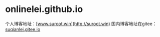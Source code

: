 # onlinelei.github.io

个人博客地址：[www.suroot.win](http://suroot.win)
国内博客地址在gitee：[suqianlei.gitee.io](http://suqianlei.gitee.io)
